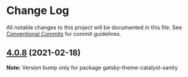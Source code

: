 # Change Log

All notable changes to this project will be documented in this file.
See [Conventional Commits](https://conventionalcommits.org) for commit guidelines.

## [4.0.8](https://github.com/ehowey/gatsby-theme-catalyst/compare/gatsby-theme-catalyst-sanity@4.0.7...gatsby-theme-catalyst-sanity@4.0.8) (2021-02-18)

**Note:** Version bump only for package gatsby-theme-catalyst-sanity
